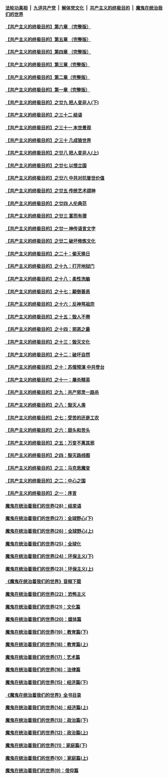 ####  [法轮功真相](../../../../basic/blob/master/README.md?t=07030502) &nbsp;|&nbsp; [九评共产党](../../../../9ping.md/blob/master/README.md?t=07030502) &nbsp;|&nbsp; [解体党文化](../../../../jtdwh.md/blob/master/README.md?t=07030502)  &nbsp;|&nbsp; [共产主义的终极目的](../../../../gczydzjmd.md/blob/master/README.md?t=07030502) &nbsp;|&nbsp; [魔鬼在统治我们的世界](../../../../mgztzwmdsj.md/blob/master/README.md?t=07030502) 

#### [【共产主义的终极目的】第六章 （完整版）](../pages/nsc422/n11428913.md?t=07030502) 

#### [【共产主义的终极目的】第五章 （完整版）](../pages/nsc422/n11428912.md?t=07030502) 

#### [【共产主义的终极目的】第四章 （完整版）](../pages/nsc422/n11428907.md?t=07030502) 

#### [【共产主义的终极目的】第三章（完整版）](../pages/nsc422/n11428848.md?t=07030502) 

#### [【共产主义的终极目的】第二章（完整版）](../pages/nsc422/n11428831.md?t=07030502) 

#### [【共产主义的终极目的】第一章（完整版）](../pages/nsc422/n11417651.md?t=07030502) 

#### [【共产主义的终极目的】之廿九 把人变非人(下)](../pages/nsc422/n11344140.md?t=07030502) 

#### [【共产主义的终极目的】之三十二 结语](../pages/nsc422/n11360535.md?t=07030502) 

#### [【共产主义的终极目的】之三十一 末世景观](../pages/nsc422/n11351129.md?t=07030502) 

#### [【共产主义的终极目的】之三十 几成狼世界](../pages/nsc422/n11348280.md?t=07030502) 

#### [【共产主义的终极目的】之廿八 把人变非人(上)](../pages/nsc422/n11340492.md?t=07030502) 

#### [【共产主义的终极目的】之廿七 以恨立国](../pages/nsc422/n11336944.md?t=07030502) 

#### [【共产主义的终极目的】之廿六 中共对抗普世价值](../pages/nsc422/n11324785.md?t=07030502) 

#### [【共产主义的终极目的】之廿五 传统艺术颂神](../pages/nsc422/n11296396.md?t=07030502) 

#### [【共产主义的终极目的】之廿四 人伦典范](../pages/nsc422/n11296397.md?t=07030502) 

#### [【共产主义的终极目的】之廿三 富而有德](../pages/nsc422/n11283598.md?t=07030502) 

#### [【共产主义的终极目的】之廿一 神传语言文字](../pages/nsc422/n11263265.md?t=07030502) 

#### [【共产主义的终极目的】之廿二 破坏修炼文化](../pages/nsc422/n11245728.md?t=07030502) 

#### [【共产主义的终极目的】之二十：偷天换日](../pages/nsc422/n11238846.md?t=07030502) 

#### [【共产主义的终极目的】之十九：打开地狱门](../pages/nsc422/n11206376.md?t=07030502) 

#### [【共产主义的终极目的】之十八：柔性洗脑](../pages/nsc422/n11199994.md?t=07030502) 

#### [【共产主义的终极目的】之十七：颠倒善恶](../pages/nsc422/n11179782.md?t=07030502) 

#### [【共产主义的终极目的】之十六：反神骂祖宗](../pages/nsc422/n11166798.md?t=07030502) 

#### [【共产主义的终极目的】之十五：毁人不倦](../pages/nsc422/n11166792.md?t=07030502) 

#### [【共产主义的终极目的】之十四：邪恶之最](../pages/nsc422/n11150249.md?t=07030502) 

#### [【共产主义的终极目的】之十三：毁灭文化](../pages/nsc422/n11135227.md?t=07030502) 

#### [【共产主义的终极目的】之十二：破坏自然](../pages/nsc422/n11135214.md?t=07030502) 

#### [【共产主义的终极目的】之十：苏俄预演 中共登台](../pages/nsc422/n11118424.md?t=07030502) 

#### [【共产主义的终极目的】之十一：屠杀精英](../pages/nsc422/n11118442.md?t=07030502) 

#### [【共产主义的终极目的】之九：共产邪灵一路杀](../pages/nsc422/n11114139.md?t=07030502) 

#### [【共产主义的终极目的】之八：毁灭人类](../pages/nsc422/n11108503.md?t=07030502) 

#### [【共产主义的终极目的】之七：受苦的还是工农](../pages/nsc422/n11101809.md?t=07030502) 

#### [【共产主义的终极目的】之六：甜头和苦头](../pages/nsc422/n11096971.md?t=07030502) 

#### [【共产主义的终极目的】之五：万变不离其邪](../pages/nsc422/n11091285.md?t=07030502) 

#### [【共产主义的终极目的】之四：毁灭路线图](../pages/nsc422/n11086284.md?t=07030502) 

#### [【共产主义的终极目的】之三：马克思魔变](../pages/nsc422/n11061941.md?t=07030502) 

#### [【共产主义的终极目的】之二：中心之国](../pages/nsc422/n11047728.md?t=07030502) 

#### [【共产主义的终极目的】之一：序言](../pages/nsc422/n11086077.md?t=07030502) 

#### [魔鬼在统治着我们的世界(28)：结束语](../pages/nsc422/n10936246.md?t=07030502) 

#### [魔鬼在统治着我们的世界(27)：全球野心(下)](../pages/nsc422/n10928319.md?t=07030502) 

#### [魔鬼在统治着我们的世界(26)：全球野心(上)](../pages/nsc422/n10900318.md?t=07030502) 

#### [魔鬼在统治着我们的世界(25)：全球化](../pages/nsc422/n10788205.md?t=07030502) 

#### [魔鬼在统治着我们的世界(24)：环保主义(下)](../pages/nsc422/n10695307.md?t=07030502) 

#### [魔鬼在统治着我们的世界(23)：环保主义(上)](../pages/nsc422/n10688613.md?t=07030502) 

#### [《魔鬼在统治着我们的世界》音频下载](../pages/nsc422/n10635553.md?t=07030502) 

#### [魔鬼在统治着我们的世界(22)：恐怖主义](../pages/nsc422/n10614727.md?t=07030502) 

#### [魔鬼在统治着我们的世界(21)：文化篇](../pages/nsc422/n10597706.md?t=07030502) 

#### [魔鬼在统治着我们的世界(20)：媒体篇](../pages/nsc422/n10586579.md?t=07030502) 

#### [魔鬼在统治着我们的世界(19)：教育篇(下)](../pages/nsc422/n10564808.md?t=07030502) 

#### [魔鬼在统治着我们的世界(18)：教育篇(上)](../pages/nsc422/n10526970.md?t=07030502) 

#### [魔鬼在统治着我们的世界(17)：艺术篇](../pages/nsc422/n10499093.md?t=07030502) 

#### [魔鬼在统治着我们的世界(16)：法律篇](../pages/nsc422/n10485969.md?t=07030502) 

#### [魔鬼在统治着我们的世界(15)：经济篇(下)](../pages/nsc422/n10469975.md?t=07030502) 

#### [《魔鬼在统治着我们的世界》全书目录](../pages/nsc422/n10464261.md?t=07030502) 

#### [魔鬼在统治着我们的世界(14)：经济篇(上)](../pages/nsc422/n10457370.md?t=07030502) 

#### [魔鬼在统治着我们的世界(13)：政治篇(下)](../pages/nsc422/n10448270.md?t=07030502) 

#### [魔鬼在统治着我们的世界(12)：政治篇(上)](../pages/nsc422/n10444576.md?t=07030502) 

#### [魔鬼在统治着我们的世界(11)：家庭篇(下)](../pages/nsc422/n10440961.md?t=07030502) 

#### [魔鬼在统治着我们的世界(10)：家庭篇(上)](../pages/nsc422/n10435448.md?t=07030502) 

#### [魔鬼在统治着我们的世界(9)：信仰篇](../pages/nsc422/n10432159.md?t=07030502) 

